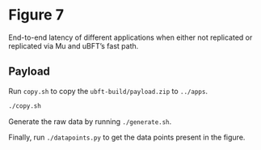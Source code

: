 # Figure 7
End-to-end latency of different applications when either not replicated or replicated via Mu and uBFT’s fast path.

## Payload
Run `copy.sh` to copy the `ubft-build/payload.zip` to `../apps`.
```sh
./copy.sh
```

Generate the raw data by running `./generate.sh`.

Finally, run `./datapoints.py` to get the data points present in the figure.
